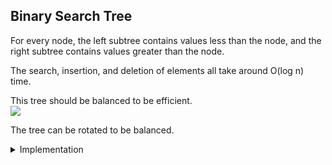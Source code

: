 ## Binary Search Tree

For every node, the left subtree contains values less than the node, and the right subtree contains values greater than the node.

The search, insertion, and deletion of elements all take around O(log n) time.

This tree should be balanced to be efficient. \
![](../pictures/bst.png)

The tree can be rotated to be balanced.

<details>
	<summary>Implementation</summary>



</details>